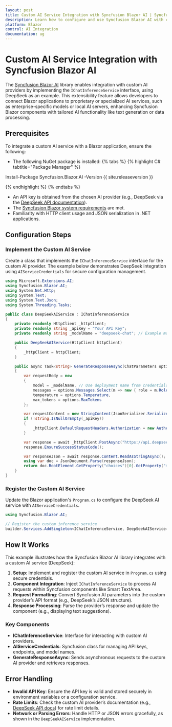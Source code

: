 ```yaml
---
layout: post
title: Custom AI Service Integration with Syncfusion Blazor AI | Syncfusion
description: Learn how to configure and use Syncfusion Blazor AI with custom AI providers, such as DeepSeek, to enable AI-driven features in Blazor applications.
platform: Blazor
control: AI Integration
documentation: ug
---
```


# Custom AI Service Integration with Syncfusion Blazor AI

The [Syncfusion Blazor AI](https://www.nuget.org/packages/Syncfusion.Blazor.AI) library enables integration with custom AI providers by implementing the `IChatInferenceService` interface, using DeepSeek as an example. This extensibility feature allows developers to connect Blazor applications to proprietary or specialized AI services, such as enterprise-specific models or local AI servers, enhancing Syncfusion Blazor components with tailored AI functionality like text generation or data processing.

## Prerequisites

To integrate a custom AI service with a Blazor application, ensure the following:
- The following NuGet package is installed:
{% tabs %}
{% highlight C# tabtitle="Package Manager" %}

Install-Package Syncfusion.Blazor.AI -Version {{ site.releaseversion }}

{% endhighlight %}
{% endtabs %}
- An API key is obtained from the chosen AI provider (e.g., DeepSeek via the [DeepSeek API documentation](https://platform.deepseek.com)).
- The [Syncfusion Blazor system requirements](https://blazor.syncfusion.com/documentation/system-requirements) are met.
- Familiarity with HTTP client usage and JSON serialization in .NET applications.

## Configuration Steps

### Implement the Custom AI Service

Create a class that implements the `IChatInferenceService` interface for the custom AI provider. The example below demonstrates DeepSeek integration using `AIServiceCredentials` for secure configuration management.

```csharp
using Microsoft.Extensions.AI;
using Syncfusion.Blazor.AI;
using System.Net.Http;
using System.Text;
using System.Text.Json;
using System.Threading.Tasks;

public class DeepSeekAIService : IChatInferenceService
{
    private readonly HttpClient _httpClient;
    private readonly string _apiKey = "Your API Key";
    private readonly string _modelName = "deepseek-chat"; // Example model

    public DeepSeekAIService(HttpClient httpClient)
    {
        _httpClient = httpClient;
    }

    public async Task<string> GenerateResponseAsync(ChatParameters options)
    {
        var requestBody = new
        {
            model = _modelName, // Use deployment name from credentials
            messages = options.Messages.Select(m => new { role = m.Role.ToString().ToLower(), content = m.Content }).ToArray(),
            temperature = options.Temperature,
            max_tokens = options.MaxTokens
        };

        var requestContent = new StringContent(JsonSerializer.Serialize(requestBody), Encoding.UTF8, "application/json");
        if (!string.IsNullOrEmpty(_apiKey))
        {
            _httpClient.DefaultRequestHeaders.Authorization = new AuthenticationHeaderValue("Bearer", _apiKey);
        }

        var response = await _httpClient.PostAsync("https://api.deepseek.com/v1/chat/completions", requestContent);
        response.EnsureSuccessStatusCode();

        var responseJson = await response.Content.ReadAsStringAsync();
        using var doc = JsonDocument.Parse(responseJson);
        return doc.RootElement.GetProperty("choices")[0].GetProperty("message").GetProperty("content").GetString();
    }
}
```

### Register the Custom AI Service

Update the Blazor application's `Program.cs` to configure the DeepSeek AI service with `AIServiceCredentials`.

```csharp
using Syncfusion.Blazor.AI;

// Register the custom inference service
builder.Services.AddSingleton<IChatInferenceService, DeepSeekAIService>();
```

## How It Works

This example illustrates how the Syncfusion Blazor AI library integrates with a custom AI service (DeepSeek):

1. **Setup**: Implement and register the custom AI service in `Program.cs` using secure credentials.
2. **Component Integration**: Inject `IChatInferenceService` to process AI requests within Syncfusion components like Smart TextArea.
3. **Request Formatting**: Convert Syncfusion AI parameters into the custom provider’s API format (e.g., DeepSeek’s JSON structure).
4. **Response Processing**: Parse the provider’s response and update the component (e.g., displaying text suggestions).

### Key Components
- **IChatInferenceService**: Interface for interacting with custom AI providers.
- **AIServiceCredentials**: Syncfusion class for managing API keys, endpoints, and model names.
- **GenerateResponseAsync**: Sends asynchronous requests to the custom AI provider and retrieves responses.

## Error Handling
- **Invalid API Key**: Ensure the API key is valid and stored securely in environment variables or a configuration service.
- **Rate Limits**: Check the custom AI provider’s documentation (e.g., [DeepSeek API docs](https://platform.deepseek.com)) for rate limit details.
- **Network or Parsing Errors**: Handle HTTP or JSON errors gracefully, as shown in the `DeepSeekAIService` implementation.
